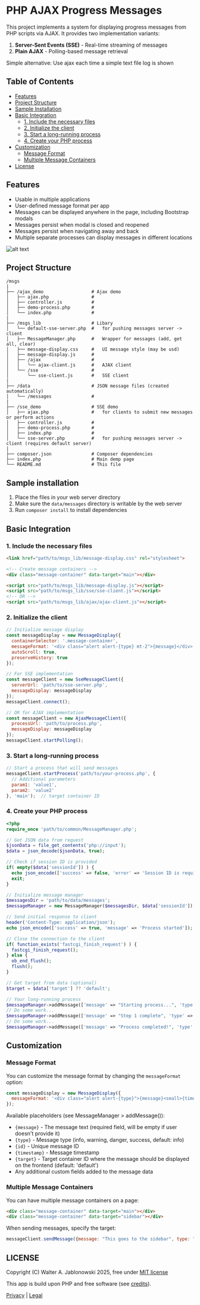 # PHP AJAX Progress Messages

This project implements a system for displaying progress messages from PHP scripts via AJAX. It provides two implementation variants:

1. **Server-Sent Events (SSE)** - Real-time streaming of messages
2. **Plain AJAX** - Polling-based message retrieval

Simple alternative: Use ajax each time a simple text file log is shown


## Table of Contents

- [Features](#features)
- [Project Structure](#project-structure)
- [Sample Installation](#sample-installation)
- [Basic Integration](#basic-integration)
  - [1. Include the necessary files](#1-include-the-necessary-files)
  - [2. Initialize the client](#2-initialize-the-client)
  - [3. Start a long-running process](#3-start-a-long-running-process)
  - [4. Create your PHP process](#4-create-your-php-process)
- [Customization](#customization)
  - [Message Format](#message-format)
  - [Multiple Message Containers](#multiple-message-containers)
- [License](#license)


## Features

- Usable in multiple applications
- User-defined message format per app
- Messages can be displayed anywhere in the page, including Bootstrap modals
- Messages persist when modal is closed and reopened
- Messages persist when navigating away and back
- Multiple separate processes can display messages in different locations

![alt text](misc/img.png)

## Project Structure

```
/msgs
|
├── /ajax_demo                  # Ajax demo
│   ├── ajax.php                # 
│   ├── controller.js           # 
│   ├── demo-process.php        # 
│   └── index.php               # 
|                            
├── /msgs_lib                   # Libary
│   └── default-sse-server.php  #   for pushing messages server -> client
│   ├── MessageManager.php      #   Wrapper for messages (add, get all, clear)
│   ├── message-display.css     #   UI message style (may be usd)
│   ├── message-display.js      # 
│   ├── /ajax                   # 
│   │   └── ajax-client.js      #   AJAX client
│   └── /sse                    # 
│       └── sse-client.js       #   SSE client
|                            
├── /data                       # JSON message files (created automatically)
│   └── /messages               # 
|                            
├── /sse_demo                   # SSE demo
│   ├── ajax.php                #   for clients to submit new messages or perform actions
│   ├── controller.js           # 
│   ├── demo-process.php        # 
│   ├── index.php               # 
│   └── sse-server.php          #   for pushing messages server -> client (requires default server)
|                            
├── composer.json               # Composer dependencies
├── index.php                   # Main demp page
└── README.md                   # This file
```


## Sample installation

1. Place the files in your web server directory
2. Make sure the `data/messages` directory is writable by the web server
3. Run `composer install` to install dependencies


## Basic Integration

### 1. Include the necessary files

```html
<link href="path/to/msgs_lib/message-display.css" rel="stylesheet">

<!-- Create message containers -->
<div class="message-container" data-target="main"></div>

<script src="path/to/msgs_lib/message-display.js"></script>
<script src="path/to/msgs_lib/sse/sse-client.js"></script>
<!-- OR -->
<script src="path/to/msgs_lib/ajax/ajax-client.js"></script>
```

### 2. Initialize the client

```javascript
// Initialize message display
const messageDisplay = new MessageDisplay({
  containerSelector: '.message-container',
  messageFormat: '<div class="alert alert-{type} mt-2">{message}</div>',
  autoScroll: true,
  preserveHistory: true
});

// For SSE implementation
const messageClient = new SseMessageClient({
  serverUrl: 'path/to/sse-server.php',
  messageDisplay: messageDisplay
});
messageClient.connect();

// OR for AJAX implementation
const messageClient = new AjaxMessageClient({
  processUrl: 'path/to/process.php',
  messageDisplay: messageDisplay
});
messageClient.startPolling();
```

### 3. Start a long-running process

```javascript
// Start a process that will send messages
messageClient.startProcess('path/to/your-process.php', {
  // Additional parameters
  param1: 'value1',
  param2: 'value2'
}, 'main');  // target container ID
```

### 4. Create your PHP process

```php
<?php
require_once 'path/to/common/MessageManager.php';

// Get JSON data from request
$jsonData = file_get_contents('php://input');
$data = json_decode($jsonData, true);

// Check if session ID is provided
if( empty($data['sessionId']) ) {
  echo json_encode(['success' => false, 'error' => 'Session ID is required']);
  exit;
}

// Initialize message manager
$messagesDir = 'path/to/data/messages';
$messageManager = new MessageManager($messagesDir, $data['sessionId']);

// Send initial response to client
header('Content-Type: application/json');
echo json_encode(['success' => true, 'message' => 'Process started']);

// Close the connection to the client
if( function_exists('fastcgi_finish_request') ) {
  fastcgi_finish_request();
} else {
  ob_end_flush();
  flush();
}

// Get target from data (optional)
$target = $data['target'] ?? 'default';

// Your long-running process
$messageManager->addMessage(['message' => "Starting process...", 'type' => "info"], $target);
// Do some work...
$messageManager->addMessage(['message' => "Step 1 complete", 'type' => "info"], $target);
// Do some work...
$messageManager->addMessage(['message' => "Process completed!", 'type' => "success"], $target);
```


## Customization

### Message Format

You can customize the message format by changing the `messageFormat` option:

```javascript
const messageDisplay = new MessageDisplay({
  messageFormat: '<div class="alert alert-{type}">{message}<small>{timestamp}</small></div>'
});
```

Available placeholders (see MessageManager > addMessage()):
- `{message}`   - The message text (required field, will be empty if user doesn't provide it)
- `{type}`      - Message type (info, warning, danger, success, default: info)
- `{id}`        - Unique message ID
- `{timestamp}` - Message timestamp
- `{target}`    - Target container ID where the message should be displayed on the frontend (default: 'default')
- Any additional custom fields added to the message data

### Multiple Message Containers

You can have multiple message containers on a page:

```html
<div class="message-container" data-target="main"></div>
<div class="message-container" data-target="sidebar"></div>
```

When sending messages, specify the target:

```javascript
messageClient.sendMessage({message: "This goes to the sidebar", type: "info"}, "sidebar");
```


LICENSE
----------------------------------------------------------

Copyright (C) Walter A. Jablonowski 2025, free under [MIT license](LICENSE)

This app is build upon PHP and free software (see [credits](credits.md)).

[Privacy](https://walter-a-jablonowski.github.io/privacy.html) | [Legal](https://walter-a-jablonowski.github.io/imprint.html)

